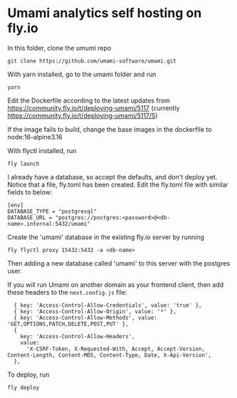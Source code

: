 # Umami analytics self hosting on fly.io

In this folder, clone the umumi repo

```
git clone https://github.com/umami-software/umami.git
```

With yarn installed, go to the umami folder and run

```
yarn
```

Edit the Dockerfile according to the latest updates from https://community.fly.io/t/deploying-umami/5117 (currently https://community.fly.io/t/deploying-umami/5117/5)

If the image fails to build, change the base images in the dockerfile to node:16-alpine3.16

With flyctl installed, run

```
fly launch
```

I already have a database, so accept the defaults, and don't deploy yet. Notice that a file, fly.toml has been created.
Edit the fly.toml file with similar fields to below:

```
[env]
DATABASE_TYPE = "postgresql"
DATABASE_URL = "postgres://postgres:<password>@<db-name>.internal:5432/umami"
```

Create the 'umami' database in the existing fly.io server by running

```
fly flyctl proxy 15432:5432 -a <db-name>
```

Then adding a new database called 'umami' to this server with the postgres user.

If you will run Umami on another domain as your frontend client, then add these headers to the `next.config.js` file:

```
  { key: 'Access-Control-Allow-Credentials', value: 'true' },
  { key: 'Access-Control-Allow-Origin', value: '*' },
  { key: 'Access-Control-Allow-Methods', value: 'GET,OPTIONS,PATCH,DELETE,POST,PUT' },
  {
    key: 'Access-Control-Allow-Headers',
    value:
      'X-CSRF-Token, X-Requested-With, Accept, Accept-Version, Content-Length, Content-MD5, Content-Type, Date, X-Api-Version',
  },
```

To deploy, run
```
fly deploy
```